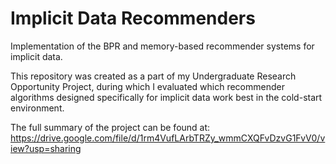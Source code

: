 # Implicit Data Recommenders
Implementation of the BPR and memory-based recommender systems for implicit data.

This repository was created as a part of my Undergraduate Research Opportunity Project, during which I evaluated which recommender algorithms designed specifically for implicit data work best in the cold-start environment.

The full summary of the project can be found at: https://drive.google.com/file/d/1rm4VufLArbTRZy_wmmCXQFvDzvG1FvV0/view?usp=sharing
